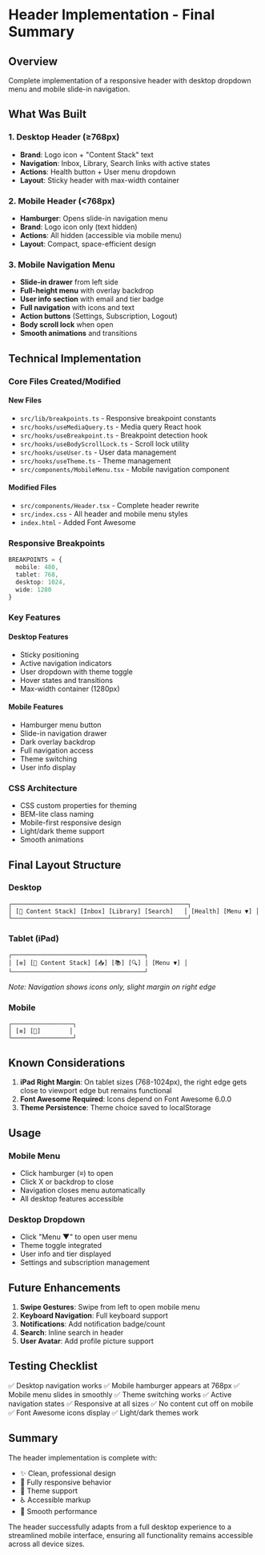# Header Implementation - Final Summary

## Overview
Complete implementation of a responsive header with desktop dropdown menu and mobile slide-in navigation.

## What Was Built

### 1. **Desktop Header (≥768px)**
- **Brand**: Logo icon + "Content Stack" text
- **Navigation**: Inbox, Library, Search links with active states
- **Actions**: Health button + User menu dropdown
- **Layout**: Sticky header with max-width container

### 2. **Mobile Header (<768px)**
- **Hamburger**: Opens slide-in navigation menu
- **Brand**: Logo icon only (text hidden)
- **Actions**: All hidden (accessible via mobile menu)
- **Layout**: Compact, space-efficient design

### 3. **Mobile Navigation Menu**
- **Slide-in drawer** from left side
- **Full-height menu** with overlay backdrop
- **User info section** with email and tier badge
- **Full navigation** with icons and text
- **Action buttons** (Settings, Subscription, Logout)
- **Body scroll lock** when open
- **Smooth animations** and transitions

## Technical Implementation

### Core Files Created/Modified

#### New Files
- `src/lib/breakpoints.ts` - Responsive breakpoint constants
- `src/hooks/useMediaQuery.ts` - Media query React hook
- `src/hooks/useBreakpoint.ts` - Breakpoint detection hook
- `src/hooks/useBodyScrollLock.ts` - Scroll lock utility
- `src/hooks/useUser.ts` - User data management
- `src/hooks/useTheme.ts` - Theme management
- `src/components/MobileMenu.tsx` - Mobile navigation component

#### Modified Files
- `src/components/Header.tsx` - Complete header rewrite
- `src/index.css` - All header and mobile menu styles
- `index.html` - Added Font Awesome

### Responsive Breakpoints
```typescript
BREAKPOINTS = {
  mobile: 480,
  tablet: 768,
  desktop: 1024,
  wide: 1280
}
```

### Key Features

#### Desktop Features
- Sticky positioning
- Active navigation indicators
- User dropdown with theme toggle
- Hover states and transitions
- Max-width container (1280px)

#### Mobile Features
- Hamburger menu button
- Slide-in navigation drawer
- Dark overlay backdrop
- Full navigation access
- Theme switching
- User info display

### CSS Architecture
- CSS custom properties for theming
- BEM-lite class naming
- Mobile-first responsive design
- Light/dark theme support
- Smooth animations

## Final Layout Structure

### Desktop
```
┌─────────────────────────────────────────────────┐
│ [🔷 Content Stack] [Inbox] [Library] [Search]   │ [Health] [Menu ▼] │
└─────────────────────────────────────────────────┘
```

### Tablet (iPad)
```
┌─────────────────────────────────────┐
│ [≡] [🔷 Content Stack] [📥] [📚] [🔍] │ [Menu ▼] │
└─────────────────────────────────────┘
```
*Note: Navigation shows icons only, slight margin on right edge*

### Mobile
```
┌─────────────────┐
│ [≡] [🔷]        │
└─────────────────┘
```

## Known Considerations

1. **iPad Right Margin**: On tablet sizes (768-1024px), the right edge gets close to viewport edge but remains functional
2. **Font Awesome Required**: Icons depend on Font Awesome 6.0.0
3. **Theme Persistence**: Theme choice saved to localStorage

## Usage

### Mobile Menu
- Click hamburger (≡) to open
- Click X or backdrop to close
- Navigation closes menu automatically
- All desktop features accessible

### Desktop Dropdown
- Click "Menu ▼" to open user menu
- Theme toggle integrated
- User info and tier displayed
- Settings and subscription management

## Future Enhancements

1. **Swipe Gestures**: Swipe from left to open mobile menu
2. **Keyboard Navigation**: Full keyboard support
3. **Notifications**: Add notification badge/count
4. **Search**: Inline search in header
5. **User Avatar**: Add profile picture support

## Testing Checklist

✅ Desktop navigation works
✅ Mobile hamburger appears at 768px
✅ Mobile menu slides in smoothly
✅ Theme switching works
✅ Active navigation states
✅ Responsive at all sizes
✅ No content cut off on mobile
✅ Font Awesome icons display
✅ Light/dark themes work

## Summary

The header implementation is complete with:
- ✨ Clean, professional design
- 📱 Fully responsive behavior
- 🎨 Theme support
- ♿ Accessible markup
- 🚀 Smooth performance

The header successfully adapts from a full desktop experience to a streamlined mobile interface, ensuring all functionality remains accessible across all device sizes.